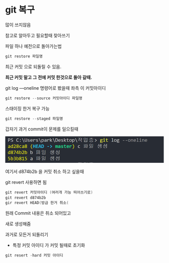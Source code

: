 # git 복구


많이 쓰지않음 

참고로 알아두고 필요할때 찾아쓰기 

파일 하나 예전으로 돌아가는법 

```powershell
git restore 파일명 
```

최근 커밋 으로 되돌릴 수 있음.

**최근 커밋 말고 그 전에 커밋 한것으로 돌아 갈때.**

git log —oneline 명령어로 봤을때 좌측 이 커밋아이디 

```powershell
git restore --source 커밋아이디 파일명
```

스태이징 한거 복구 가능 

```powershell
git restore --staged 파일명
```

갑자기 과거 commit이 문제를 일으킬때 

![image.png](/Git_Github/git%20복구/image.png)

여기서 d874b2b 을 커밋 취소 하고 싶을때 

git revert 사용하면 됨

```powershell
git revert 커밋아이디 (여러개 가능 띄어쓰기로)
git revert d874b2b
gir revert HEAD(방금 한거 취소(
```

원래 Commit 내용은 취소 되어있고 

새로 생성해줌

과거로 모든거 되돌리기

- 특정 커밋 아이디 가 커밋 될때로 초기화

```powershell
git resert -hard 커밋 아이디
```